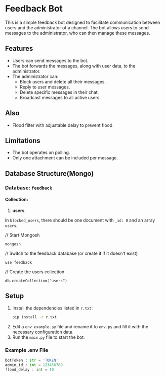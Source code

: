 # Feedback Bot

This is a simple feedback bot designed to facilitate communication between users and the administrator of a channel. The bot allows users to send messages to the administrator, who can then manage these messages.

## Features

- Users can send messages to the bot.
- The bot forwards the messages, along with user data, to the administrator.
- The administrator can:
  - Block users and delete all their messages.
  - Reply to user messages.
  - Delete specific messages in their chat.
  - Broadcast messages to all active users.

## Also

- Flood filter with adjustable delay to prevent flood.

## Limitations

- The bot operates on polling.
- Only one attachment can be included per message.

## Database Structure(Mongo)

### Database: `feedback`

#### Collection:

1. **users**

In `blocked_users`, there should be one document with `_id: 0` and an array `users`.

// Start Mongosh
```
mongosh
```
// Switch to the feedback database (or create it if it doesn't exist)
```
use feedback
```
// Create the users collection
```
db.createCollection("users")
```

## Setup

1. Install the dependencies listed in `r.txt`:
   ```bash
   pip install -r r.txt
1. Edit a `env_example.py` file and rename it to `env.py` and fill it with the necessary configuration data.
2. Run the `main.py` file to start the bot.

### Example .env File
```python
botToken : str = 'TOKEN'
admin_id : int = 123456789
flood_delay : int = 10
```
